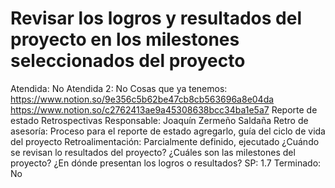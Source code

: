 # Revisar los logros y resultados del proyecto en los milestones seleccionados del proyecto

Atendida: No
Atendida 2: No
Cosas que ya tenemos: https://www.notion.so/9e356c5b62be47cb8cb563696a8e04da
https://www.notion.so/c2762413ae9a45308638bcc34ba1e5a7
Reporte de estado
Retrospectivas
Responsable: Joaquín Zermeño Saldaña
Retro de asesoría: Proceso para el reporte de estado agregarlo, guía del ciclo de vida del proyecto
Retroalimentación: Parcialmente definido, ejecutado
¿Cuándo se revisan lo resultados del proyecto?
¿Cuáles son las milestones del proyecto?
¿En dónde presentan los logros o resultados?
SP: 1.7
Terminado: No